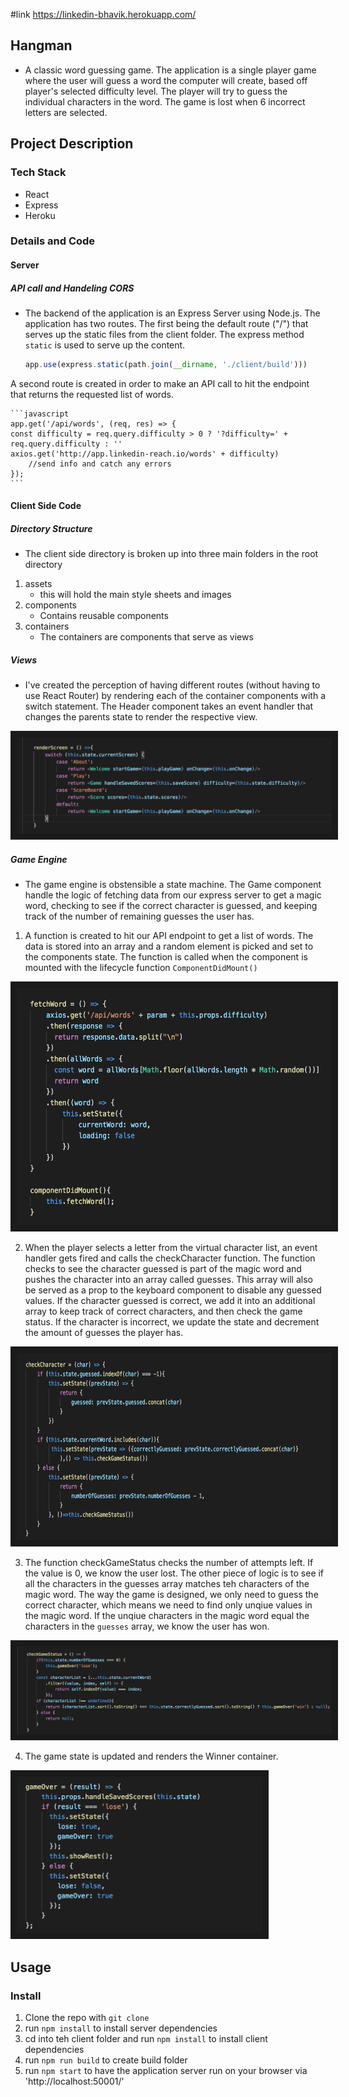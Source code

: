 #link
https://linkedin-bhavik.herokuapp.com/

## Hangman
 - A classic word guessing game. The application is a single player game where the user will guess a word the computer will create, based off player's selected difficulty level. The player will try to guess the individual characters in the word. The game is lost when 6 incorrect letters are selected.

## Project Description

### Tech Stack
 - React
 - Express
 - Heroku

### Details and Code

#### Server
##### API call and Handeling CORS
 - The backend of the application is an Express Server using Node.js. The application has two routes. The first being the default route ("/") that serves up the static files from the client folder. The express method `static` is used to serve up the content. 

    ```javascript
    app.use(express.static(path.join(__dirname, './client/build')))
    ```
 A second route is created in order to make an API call to hit the endpoint that returns the requested list of words. 

    ```javascript
    app.get('/api/words', (req, res) => {
    const difficulty = req.query.difficulty > 0 ? '?difficulty=' + req.query.difficulty : ''
    axios.get('http://app.linkedin-reach.io/words' + difficulty)
        //send info and catch any errors
    });
    ```

#### Client Side Code

##### Directory Structure
- The client side directory is broken up into three main folders in the root directory
1. assets
    * this will hold the main style sheets and images
2. components
    * Contains reusable components 
3. containers
    * The containers are components that serve as views

##### Views
- I've created the perception of having different routes (without having to use React Router) by rendering each of the container components with a switch statement. The Header component takes an event handler that changes the parents state to render the respective view.

<img src="https://github.com/Bhavikpatel576/react-hangman/blob/master/assets/render.png" alt="render container" border="10"/> 


##### Game Engine
- The game engine is obstensible a state machine. The Game component handle the logic of fetching data from our express server to get a magic word, checking to see if the correct character is guessed, and keeping track of the number of remaining guesses the user has. 
1. A function is created to hit our API endpoint to get a list of words. The data is stored into an array and a random element is picked and set to the components state. The function is called when the component is mounted with the lifecycle function  `ComponentDidMount()`

<img src="https://github.com/Bhavikpatel576/react-hangman/blob/master/assets/fetch.png" alt="render container" height="380" border="10"/>

2. When the player selects a letter from the virtual character list, an event handler gets fired and calls the checkCharacter function. The function checks to see the character guessed is part of the magic word and pushes the character into an array called guesses. This array will also be served as a prop to the keyboard component to disable any guessed values. If the character guessed is correct, we add it into an additional array to keep track of correct characters, and then check the game status. If the character is incorrect, we update the state and decrement the amount of guesses the player has. 

<img src="https://github.com/Bhavikpatel576/react-hangman/blob/master/assets/checkletter.png" alt="render container" height="300" border="10"/>

3. The function checkGameStatus  checks the number of attempts left. If the value is 0, we know the user lost. The other piece of logic is to see if all the characters in the guesses array matches teh characters of the magic word. The way the game is designed, we only need to guess the correct character, which means we need to find only unqiue values in the magic word. If the unqiue characters in the magic word equal the characters in the `guesses` array, we know the user has won. 

<img src="https://github.com/Bhavikpatel576/react-hangman/blob/master/assets/gamestatus.png" alt="render container" border="10"/>

4. The game state is updated and renders the Winner container. 

<img src="https://github.com/Bhavikpatel576/react-hangman/blob/master/assets/gameover.png" alt="render container" height="250" border="10"/>


## Usage

### Install
  1. Clone the repo with `git clone`
  2. run `npm install` to install server dependencies
  3. cd into teh client folder and run `npm install` to install client dependencies
  4. run `npm run build` to create build folder
  3. run `npm start` to have the application server run on your browser via 'http://localhost:50001/'
  